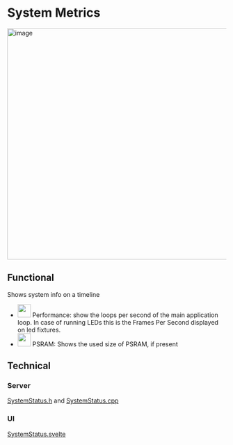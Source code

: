 # System Metrics

<img width="532" alt="image" src="https://github.com/user-attachments/assets/7fd9a24f-593b-447f-be6d-f37881ecd32c" />

## Functional

Shows system info on a timeline

* <img width="30" src="https://github.com/user-attachments/assets/b0e8af99-ed76-422a-8bd1-bfbd9e0f4c44"/> Performance: show the loops per second of the main application loop. In case of running LEDs this is the Frames Per Second displayed on led fixtures.
* <img width="30" src="https://github.com/user-attachments/assets/b0e8af99-ed76-422a-8bd1-bfbd9e0f4c44"/> PSRAM: Shows the used size of PSRAM, if present

## Technical

### Server

[SystemStatus.h](https://github.com/ewowi/MoonLight/blob/main/lib/framework/SystemStatus.h) and [SystemStatus.cpp](https://github.com/ewowi/MoonLight/blob/main/lib/framework/SystemStatus.cpp)

### UI

[SystemStatus.svelte](https://github.com/ewowi/MoonLight/blob/main/interface/src/routes/system/status/SystemStatus.svelte)
